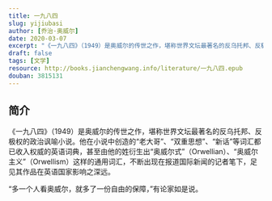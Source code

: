 ```yaml
---
title: 一九八四
slug: yijiubasi
author: [乔治·奥威尔]
date: 2020-03-07
excerpt: "《一九八四》（1949）是奥威尔的传世之作，堪称世界文坛最著名的反乌托邦、反极权的政治讽喻小说。"
draft: false
tags: [文学]
resource: http://books.jianchengwang.info/literature/一九八四.epub
douban: 3815131
---
```


## 简介

《一九八四》（1949）是奥威尔的传世之作，堪称世界文坛最著名的反乌托邦、反极权的政治讽喻小说。他在小说中创造的“老大哥”、“双重思想”、“新话”等词汇都已收入权威的英语词典，甚至由他的姓衍生出“奥威尔式”（Orwellian）、“奥威尔主义”（Orwellism）这样的通用词汇，不断出现在报道国际新闻的记者笔下，足见其作品在英语国家影响之深远。

“多一个人看奥威尔，就多了一份自由的保障，”有论家如是说。